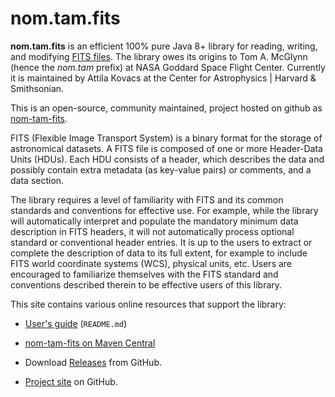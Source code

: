 # nom.tam.fits

__nom.tam.fits__ is an efficient 100% pure Java 8+ library for reading, writing, and modifying
[FITS files](https://fits.gsfc.nasa.gov/fits_standard.html). The library owes its origins to Tom A. McGlynn 
(hence the _nom.tam_ prefix) at NASA Goddard Space Flight Center. Currently it is maintained by Attila Kovacs at the
Center for Astrophysics | Harvard & Smithsonian.

This is an open-source, community maintained, project hosted on github as 
[nom-tam-fits](https://github.com/nom-tam-fits/nom-tam-fits). 

FITS (Flexible Image Transport System) is a binary format for the storage of astronomical datasets. A FITS file is 
composed of one or more Header-Data Units (HDUs). Each HDU consists of a header, which describes the data and possibly 
contain extra metadata (as key-value pairs) or comments, and a data section.

The library requires a level of familiarity with FITS and its common standards and conventions for effective use. For 
example, while the library will automatically interpret and populate the mandatory minimum data description in FITS 
headers, it will not automatically process optional standard or conventional header entries. It is up to the users to 
extract or complete the description of data to its full extent, for example to include FITS world coordinate systems 
(WCS), physical units, etc. Users are encouraged to familiarize themselves with the FITS standard and conventions 
described therein to be effective users of this library.

This site contains various online resources that support the library:

 - [User's guide](https://github.com/nom-tam-fits/nom-tam-fits/README.md) (`README.md`)

 - [nom-tam-fits on Maven Central](https://mvnrepository.com/artifact/gov.nasa.gsfc.heasarc/nom-tam-fits)

 - Download [Releases](https://github.com/nom-tam-fits/nom-tam-fits/releases) from GitHub.
 
 - [Project site](https://github.com/nom-tam-fits/nom-tam-fits) on GitHub.
 
 
